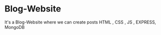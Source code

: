 # Blog-Website
 It's a Blog-Website where we can create posts 
 HTML , CSS , JS , EXPRESS,  MongoDB
